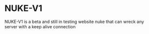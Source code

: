 # NUKE-V1
NUKE-V1 is a beta and still in testing website nuke that can wreck any server with a keep alive connection
